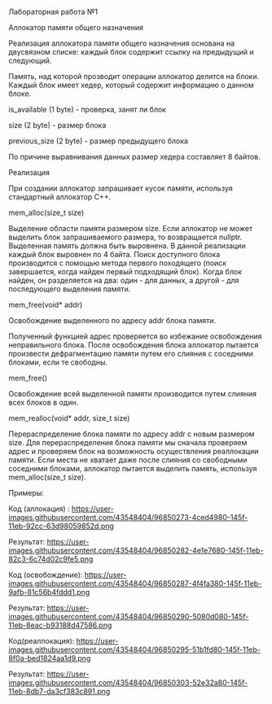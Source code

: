 Лабораторная работа №1

Аллокатор памяти общего назначения

Реализация аллокатора памяти общего назначения основана на двусвязном списке: каждый блок содержит ссылку на предыдущий и следующий.

Память, над которой прозводит операции аллокатор делится на блоки. Каждый блок имеет хедер, который содержит информацию о данном блоке.

is_available (1 byte) - проверка, занят ли блок

size (2 byte) - размер блока

previous_size (2 byte) - размер предыдущего блока

По причине выравнивания данных размер хедера составляет 8 байтов.

Реализация

При создании аллокатор запрашивает кусок памяти, используя стандартный аллокатор С++.

mem_alloc(size_t size)

Выделение области памяти размером size. Если аллокатор не может выделить блок запрашиваемого размера, то возвращается nullptr.
Выделенная память должна быть выровнена. В данной реализации каждый блок выровнен по 4 байта. Поиск доступного блока производится с помощью метода первого походящего (поиск завершается, когда найден первый подходящий блок). Когда блок найден, он разделяется на два: один - для данных, а другой - для последующего выделения памяти.

mem_free(void* addr)

Освобождение выделенного по адресу addr блока памяти.

Полученный функцией адрес проверяется во избежание освобождения неправильного блока. После освобождения блока аллокатор пытается произвести дефрагментацию памяти путем его слияния с соседними блоками, если те свободны.

mem_free()

Освобождение всей выделенной памяти производится путем слияния всех блоков в один.

mem_realloc(void* addr, size_t size)

Перераспределение блока памяти по адресу addr с новым размером size.
Для перераспределения блока памяти мы сначала проверяем адрес и проверяем блок на возможность осуществления реаллокации памяти. Если места не хватает даже после слияния со свободными соседними блоками, аллокатор пытается выделить память, используя mem_alloc(size_t size).

Примеры:

Код (аллокация) :
https://user-images.githubusercontent.com/43548404/96850273-4ced4980-145f-11eb-92cc-63d98059852d.png

Результат:
https://user-images.githubusercontent.com/43548404/96850282-4e1e7680-145f-11eb-82c3-6c74d02c9fe5.png

Код (освобождение):
https://user-images.githubusercontent.com/43548404/96850287-4f4fa380-145f-11eb-9afb-81c56b4fddd1.png

Результат:
https://user-images.githubusercontent.com/43548404/96850290-5080d080-145f-11eb-8eac-b93188d47586.png

Код(реаллокация):
https://user-images.githubusercontent.com/43548404/96850295-51b1fd80-145f-11eb-8f0a-bed1824aa1d9.png

Результат:
https://user-images.githubusercontent.com/43548404/96850303-52e32a80-145f-11eb-8db7-da3cf383c891.png
